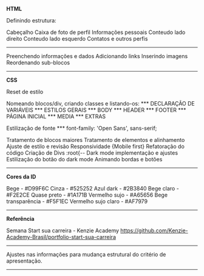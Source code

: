 **HTML**

Definindo estrutura:

Cabeçalho
Caixa de foto de perfil
Informações pessoais
Conteudo lado direito
Conteudo lado esquerdo
Contatos e outros perfis

-----------------------------------------

Preenchendo informações e dados
Adicionando links
Inserindo imagens
Reordenando sub-blocos

-----------------------------------------

**CSS**

Reset de estilo

Nomeando blocos/div, criando classes e listando-os:
*** DECLARAÇÃO DE VARIÁVEIS
*** ESTILOS GERAIS
*** BODY
*** HEADER
*** FOOTER
*** PÁGINA INICIAL
*** MEDIA
*** EXTRAS

Estilização de fonte
*** font-family: 'Open Sans', sans-serif;

Tratamento de blocos maiores
Tratamento de elementos e alinhamento
Ajuste de estilo e revisão
Responsividade {Mobile first}
Refatoração do código
Criação de Divs :root{--
Dark mode implementação e ajustes
Estilização do botão do dark mode
Animando bordas e botões

-----------------------------------------

**Cores da ID**

Bege - #D99F6C
Cinza - #525252
Azul dark - #2B3840
Bege claro - #F2E2CE
Quase preto - #1A171B
Vermelho sujo - #A65656
Bege transparência - #F5F1EC
Vermelho sujo claro - #AF7979

-----------------------------------------

**Referência**

Semana Start sua carreira - Kenzie Academy
https://github.com/Kenzie-Academy-Brasil/portfolio-start-sua-carreira

-----------------------------------------

Ajustes nas informações para mudança estrutural do critério de apresentação.

-----------------------------------------
